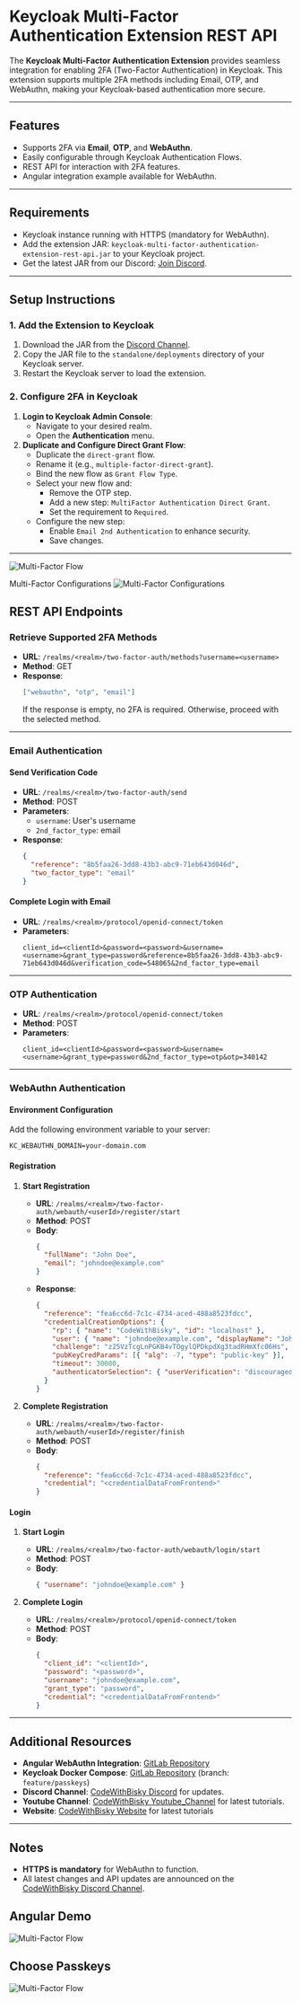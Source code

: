 
# Keycloak Multi-Factor Authentication Extension REST API

The **Keycloak Multi-Factor Authentication Extension** provides seamless integration for enabling 2FA (Two-Factor Authentication) in Keycloak. This extension supports multiple 2FA methods including Email, OTP, and WebAuthn, making your Keycloak-based authentication more secure.

---

## Features
- Supports 2FA via **Email**, **OTP**, and **WebAuthn**.
- Easily configurable through Keycloak Authentication Flows.
- REST API for interaction with 2FA features.
- Angular integration example available for WebAuthn.

---

## Requirements
- Keycloak instance running with HTTPS (mandatory for WebAuthn).
- Add the extension JAR: `keycloak-multi-factor-authentication-extension-rest-api.jar` to your Keycloak project.
- Get the latest JAR from our Discord: [Join Discord](https://discord.gg/5QEp5xK8Hw).

---

## Setup Instructions
### 1. Add the Extension to Keycloak
1. Download the JAR from the [Discord Channel](https://discord.gg/5QEp5xK8Hw).
2. Copy the JAR file to the `standalone/deployments` directory of your Keycloak server.
3. Restart the Keycloak server to load the extension.

### 2. Configure 2FA in Keycloak
1. **Login to Keycloak Admin Console**:
    - Navigate to your desired realm.
    - Open the **Authentication** menu.
2. **Duplicate and Configure Direct Grant Flow**:
    - Duplicate the `direct-grant` flow.
    - Rename it (e.g., `multiple-factor-direct-grant`).
    - Bind the new flow as `Grant Flow Type`.
    - Select your new flow and:
        - Remove the OTP step.
        - Add a new step: `MultiFactor Authentication Direct Grant`.
        - Set the requirement to `Required`.
    - Configure the new step:
        - Enable `Email 2nd Authentication` to enhance security.
        - Save changes.

---
![Multi-Factor Flow](multicatior-flow.png)

Multi-Factor Configurations
![Multi-Factor Configurations](multi-factor-config.png)
## REST API Endpoints

### Retrieve Supported 2FA Methods
- **URL**: `/realms/<realm>/two-factor-auth/methods?username=<username>`
- **Method**: GET
- **Response**:
  ```json
  ["webauthn", "otp", "email"]
  ```
  If the response is empty, no 2FA is required. Otherwise, proceed with the selected method.

---

### Email Authentication
#### Send Verification Code
- **URL**: `/realms/<realm>/two-factor-auth/send`
- **Method**: POST
- **Parameters**:
    - `username`: User's username
    - `2nd_factor_type`: email
- **Response**:
  ```json
  {
    "reference": "8b5faa26-3dd8-43b3-abc9-71eb643d046d",
    "two_factor_type": "email"
  }
  ```
#### Complete Login with Email
- **URL**: `/realms/<realm>/protocol/openid-connect/token`
- **Parameters**:
  ```text
  client_id=<clientId>&password=<password>&username=<username>&grant_type=password&reference=8b5faa26-3dd8-43b3-abc9-71eb643d046d&verification_code=548065&2nd_factor_type=email
  ```

---

### OTP Authentication
- **URL**: `/realms/<realm>/protocol/openid-connect/token`
- **Method**: POST
- **Parameters**:
  ```text
  client_id=<clientId>&password=<password>&username=<username>&grant_type=password&2nd_factor_type=otp&otp=340142
  ```

---

### WebAuthn Authentication
#### Environment Configuration
Add the following environment variable to your server:
```text
KC_WEBAUTHN_DOMAIN=your-domain.com
```

#### Registration
1. **Start Registration**
    - **URL**: `/realms/<realm>/two-factor-auth/webauth/<userId>/register/start`
    - **Method**: POST
    - **Body**:
      ```json
      {
        "fullName": "John Doe",
        "email": "johndoe@example.com"
      }
      ```
    - **Response**:
      ```json
      {
        "reference": "fea6cc6d-7c1c-4734-aced-488a8523fdcc",
        "credentialCreationOptions": {
          "rp": { "name": "CodeWithBisky", "id": "localhost" },
          "user": { "name": "johndoe@example.com", "displayName": "John Doe", "id": "aAtceuoTSaiFooIjgpkQMw" },
          "challenge": "z25VzTcgLnPGKB4vTOgylQPDkpdXg3tadRHmXfc06Hs",
          "pubKeyCredParams": [{ "alg": -7, "type": "public-key" }],
          "timeout": 30000,
          "authenticatorSelection": { "userVerification": "discouraged" }
        }
      }
      ```

2. **Complete Registration**
    - **URL**: `/realms/<realm>/two-factor-auth/webauth/<userId>/register/finish`
    - **Method**: POST
    - **Body**:
      ```json
      {
        "reference": "fea6cc6d-7c1c-4734-aced-488a8523fdcc",
        "credential": "<credentialDataFromFrontend>"
      }
      ```

#### Login
1. **Start Login**
    - **URL**: `/realms/<realm>/two-factor-auth/webauth/login/start`
    - **Method**: POST
    - **Body**:
      ```json
      { "username": "johndoe@example.com" }
      ```

2. **Complete Login**
    - **URL**: `/realms/<realm>/protocol/openid-connect/token`
    - **Method**: POST
    - **Body**:
      ```json
      {
        "client_id": "<clientId>",
        "password": "<password>",
        "username": "johndoe@example.com",
        "grant_type": "password",
        "credential": "<credentialDataFromFrontend>"
      }
      ```

---

## Additional Resources
- **Angular WebAuthn Integration**: [GitLab Repository](https://gitlab.com/code-with-bisky/spring-boot/fido/angular-app.git)
- **Keycloak Docker Compose**: [GitLab Repository](https://gitlab.com/code-with-bisky/devops/keycloak.git) (branch: `feature/passkeys`)
- **Discord Channel**: [CodeWithBisky Discord](https://discord.gg/5QEp5xK8Hw) for updates.
- **Youtube Channel**: [CodeWithBisky Youtube_Channel](https://www.youtube.com/@CodeWithBisky) for latest tutorials.
- **Website**: [CodeWithBisky Website](https://codewithbisky.com) for latest tutorials

---

## Notes
- **HTTPS is mandatory** for WebAuthn to function.
- All latest changes and API updates are announced on the [CodeWithBisky Discord Channel](https://discord.gg/5QEp5xK8Hw).

## Angular Demo
![Multi-Factor Flow](angular-two-factor-screen.png)
## Choose Passkeys
![Multi-Factor Flow](passkeys-selection.png)
